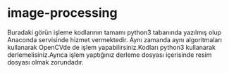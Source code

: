 # image-processing
Buradaki görün işleme kodlarının tamamı python3 tabanında yazılmış olup Anaconda servisinde hizmet vermektedir.
Aynı zamanda aynı algoritmaları kullanarak OpenCVde de işlem yapabilirsiniz.Kodları python3 kullanarak derlemelisiniz.Ayrıca işlem yaptığınız derleme dosyası içerisinde resim dosyası olmak zorundadır.
